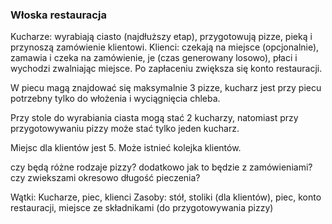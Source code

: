 ### Włoska restauracja
Kucharze: wyrabiają ciasto (najdłuższy etap), przygotowują pizze, pieką i przynoszą zamówienie klientowi.
Klienci: czekają na miejsce (opcjonalnie), zamawia i czeka na zamówienie, je (czas generowany losowo), płaci i wychodzi zwalniając miejsce. Po zapłaceniu zwiększa się konto restauracji.

W piecu magą znajdować się maksymalnie 3 pizze, kucharz jest przy piecu potrzebny tylko do włożenia i wyciągnięcia chleba.

Przy stole do wyrabiania ciasta mogą stać 2 kucharzy, natomiast przy przygotowywaniu pizzy może stać tylko jeden kucharz.

Miejsc dla klientów jest 5. Może istnieć kolejka klientów.

czy będą różne rodzaje pizzy? dodatkowo jak to będzie z zamówieniami? czy zwiekszami okresowo długość pieczenia?

Wątki: Kucharze, piec, klienci
Zasoby: stół, stoliki (dla klientów), piec, konto restauracji, miejsce ze składnikami (do przygotowywania pizzy)  
